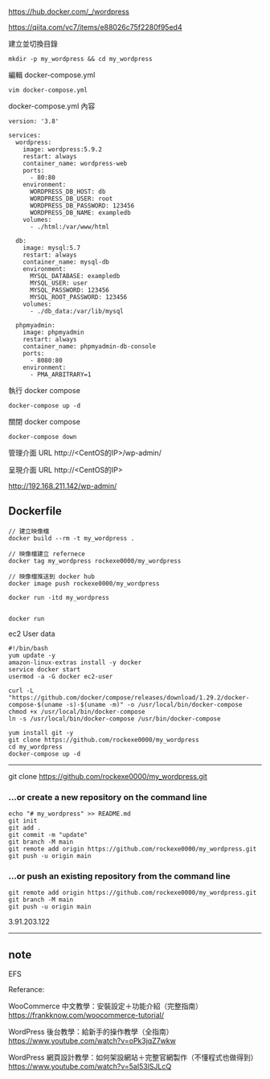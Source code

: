 







https://hub.docker.com/_/wordpress


https://qiita.com/vc7/items/e88026c75f2280f95ed4



建立並切換目錄
```
mkdir -p my_wordpress && cd my_wordpress
```

編輯 docker-compose.yml
```
vim docker-compose.yml
```

docker-compose.yml 內容
```
version: '3.8'

services:
  wordpress:
    image: wordpress:5.9.2
    restart: always
    container_name: wordpress-web
    ports:
      - 80:80
    environment:
      WORDPRESS_DB_HOST: db
      WORDPRESS_DB_USER: root
      WORDPRESS_DB_PASSWORD: 123456
      WORDPRESS_DB_NAME: exampledb
    volumes:
      - ./html:/var/www/html

  db:
    image: mysql:5.7
    restart: always
    container_name: mysql-db
    environment:
      MYSQL_DATABASE: exampledb
      MYSQL_USER: user
      MYSQL_PASSWORD: 123456
      MYSQL_ROOT_PASSWORD: 123456
    volumes:
      - ./db_data:/var/lib/mysql

  phpmyadmin:
    image: phpmyadmin
    restart: always
    container_name: phpmyadmin-db-console
    ports:
      - 8080:80
    environment:
      - PMA_ARBITRARY=1
```


執行 docker compose
```
docker-compose up -d
```


關閉 docker compose
```
docker-compose down
```


管理介面 URL
http://<CentOS的IP>/wp-admin/

呈現介面 URL
http://<CentOS的IP>



http://192.168.211.142/wp-admin/


## Dockerfile





```
// 建立映像檔
docker build --rm -t my_wordpress .

// 映像檔建立 refernece
docker tag my_wordpress rockexe0000/my_wordpress

// 映像檔推送到 docker hub
docker image push rockexe0000/my_wordpress

docker run -itd my_wordpress


docker run 

```

ec2 User data
```
#!/bin/bash
yum update -y
amazon-linux-extras install -y docker
service docker start
usermod -a -G docker ec2-user

curl -L "https://github.com/docker/compose/releases/download/1.29.2/docker-compose-$(uname -s)-$(uname -m)" -o /usr/local/bin/docker-compose
chmod +x /usr/local/bin/docker-compose
ln -s /usr/local/bin/docker-compose /usr/bin/docker-compose

yum install git -y
git clone https://github.com/rockexe0000/my_wordpress
cd my_wordpress 
docker-compose up -d
```




-----
git clone https://github.com/rockexe0000/my_wordpress.git



### …or create a new repository on the command line
```
echo "# my_wordpress" >> README.md
git init
git add .
git commit -m "update"
git branch -M main
git remote add origin https://github.com/rockexe0000/my_wordpress.git
git push -u origin main
```


### …or push an existing repository from the command line
```
git remote add origin https://github.com/rockexe0000/my_wordpress.git
git branch -M main
git push -u origin main
```


3.91.203.122


-----






## note



EFS















































































Referance:

WooCommerce 中文教學：安裝設定＋功能介紹（完整指南）
<https://frankknow.com/woocommerce-tutorial/>


WordPress 後台教學：給新手的操作教學（全指南）
<https://www.youtube.com/watch?v=oPk3jqZ7wkw>

WordPress 網頁設計教學：如何架設網站＋完整官網製作（不懂程式也做得到）
<https://www.youtube.com/watch?v=5aI53lSJLcQ>
